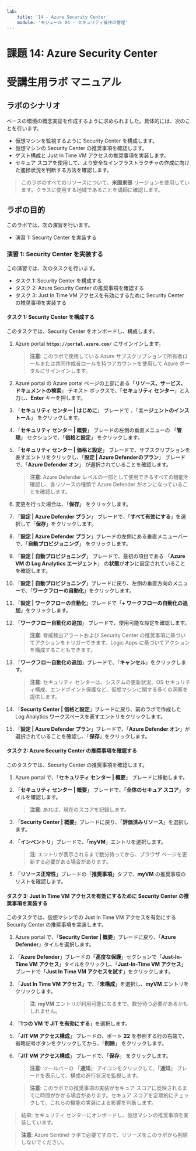 ```yaml
---
lab:
    title: '14 - Azure Security Center'
    module: 'モジュール 04 - セキュリティ操作の管理'
---
```


# 課題 14: Azure Security Center
# 受講生用ラボ マニュアル

## ラボのシナリオ

ベースの環境の概念実証を作成するように求められました。具体的には、次のことを行います。

- 仮想マシンを監視するように Security Center を構成します。
- 仮想マシンの Security Center の推奨事項を確認します。
- ゲスト構成と Just In Time VM アクセスの推奨事項を実装します。 
- セキュア スコアを使用して、より安全なインフラストラクチャの作成に向けた進捗状況を判断する方法を確認します。

> このラボのすべてのリソースについて、**米国東部** リージョンを使用しています。クラスに使用する地域であることを講師に確認します。 

## ラボの目的

このラボでは、次の演習を行います。

- 演習 1: Security Center を実装する

### 演習 1: Security Center を実装する

この演習では、次のタスクを行います。

- タスク 1: Security Center を構成する
- タスク 2: Azure Security Center の推奨事項を確認する
- タスク 3: Just In Time VM アクセスを有効にするために Security Center の推奨事項を実装する

#### タスク 1: Security Center を構成する

このタスクでは、Security Center をオンボードし、構成します。

1. Azure portal **`https://portal.azure.com/`** にサインインします。

    >**注意**: このラボで使用している Azure サブスクリプションで所有者ロールまたは共同作成者ロールを持つアカウントを使用して Azure ポータルにサインインします。

1. Azure portal の Azure portal ページの上部にある「**リソース、サービス、ドキュメントの検索**」 テキスト ボックスで、「**セキュリティ センター**」と入力し、**Enter** キーを押します。

1. 「**セキュリティ センター \| はじめに**」 ブレードで 、「**エージェントのインストール**」 をクリックします。
     
1. 「**セキュリティ センター \| 概要**」 ブレードの左側の垂直メニューの 「**管理**」 セクションで、「**価格と設定**」 をクリックします。

1. 「**セキュリティ センター \| 価格と設定**」 ブレードで、サブスクリプションを表すエントリをクリックし、「**設定 \| Azure Defenderのプラン**」 ブレードで、「**Azure Defender オン**」 が選択されていることを確認します。 

    >**注意**: Azure Defender レベルの一部として使用できるすべての機能を確認し、各リソースの種類で Azure Defender がオンになっていることを確認します。 

1. 変更を行った場合は、「**保存**」 をクリックします。

1. 「**設定 \| Azure Defender プラン**」 ブレードで、「**すべて有効にする**」を選択して「**保存**」をクリックします。

1. 「**設定 \| Azure Defender プラン**」ブレードの左側にある垂直メニューバーで、「**自動プロビジョニング**」 をクリックします。

1. 「**設定 \| 自動プロビジョニング**」 ブレードで、最初の項目である 「**Azure VM の Log Analytics エージェント**」 の**状態**が**オン**に設定されていることを確認します。 

1. 「**設定 \| 自動プロビジョニング**」ブレードに戻り、左側の垂直方向のメニューで、「**ワークフローの自動化**」をクリックします。

1. 「**設定 \| ワークフローの自動化**」ブレードで「**+ ワークフローの自動化の追加**」をクリックします。

1. 「**ワークフロー自動化の追加**」 ブレードで、使用可能な設定を確認します。 

    >**注意**: 脅威検出アラートおよび Security Center の推奨事項に基づいてアクションをトリガーできます。Logic Apps に基づいてアクションを構成することもできます。 

1. 「**ワークフロー自動化の追加**」ブレードで、「**キャンセル**」をクリックします。

    >**注意**: セキュリティ センターは、システムの更新状況、OS セキュリティ構成、エンドポイント保護など、仮想マシンに関する多くの洞察を提供します。

1. 「**Security Center \| 価格と設定**」ブレードに戻り、前のラボで作成した Log Analytics ワークスペースを表すエントリをクリックします。

1. 「**設定 \| Azure Defender プラン**」ブレードで、「**Azure Defender オン**」が選択されていることを確認し、「**保存**」をクリックします。


#### タスク 2: Azure Security Center の推奨事項を確認する

このタスクでは、Security Center の推奨事項を確認します。 

1. Azure portal で、「**セキュリティ センター \| 概要**」 ブレードに移動します。 

1. 「**セキュリティ センター \| 概要**」 ブレードで、「**全体のセキュア スコア**」 タイルを確認します。

    >**注意**: あれば、現在のスコアを記録します。

1. 「**Security Center \| 概要**」ブレードに戻り、「**評価済みリソース**」を選択します。

1. 「**インベントリ**」ブレードで、「**myVM**」エントリを選択します。

    > **注**: エントリが表示されるまで数分待ってから、ブラウザ ページを更新する必要がある場合があります。
    
1. 「**リソース正常性**」ブレードの「**推奨事項**」タブで、**myVM** の推奨事項のリストを確認します。


#### タスク 3: Just In Time VM アクセスを有効にするために Security Center の推奨事項を実装する

このタスクでは、仮想マシンでの Just In Time VM アクセスを有効にする Security Center の推奨事項を実装します。 

1. Azure portal で、「**Security Center \| 概要**」ブレードに戻り、「**Azure Defender**」タイルを選択します。

1. 「**Azure Defender**」ブレードの「**高度な保護**」セクションで「**Just-In-Time VM アクセス**」タイルをクリックし、「**Just-In-Time VM アクセス**」ブレードで「**Just In Time VM アクセスを試す**」をクリックします。

1. 「**Just In Time VM アクセス**」で、「**未構成**」を選択し、**myVM** エントリをクリックします。

    > **注**: **myVM** エントリが利用可能になるまで、数分待つ必要があるかもしれません。

1. 「**1つの VM で JIT を有効にする**」を選択します。

1. 「**JIT VM アクセス構成**」 ブレードの、ポート **22** を参照する行の右端で、省略記号ボタンをクリックしてから、「**削除**」 をクリックします。

1. 「**JIT VM アクセス構成**」 ブレードで、「**保存**」 をクリックします。

    >**注意**: ツールバーの 「**通知**」 アイコンをクリックして、「**通知**」 ブレードを表示して、構成の進行状況を監視します。 

    >**注意**: このラボでの推奨事項の実装がセキュア スコアに反映されるまでに時間がかかる場合があります。セキュア スコアを定期的にチェックして、これらの機能の実装による影響を判断します。 

> 結果: セキュリティ センターにオンボードし、仮想マシンの推奨事項を実装しています。 


>**注意**: Azure Sentinel ラボで必要ですので、リソースをこのラボから削除しないでください。
